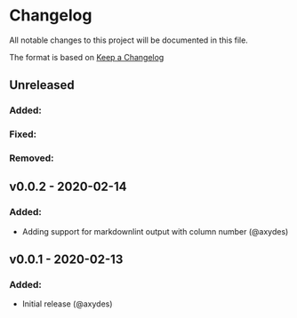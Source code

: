 # Changelog

All notable changes to this project will be documented in this file.

The format is based on [Keep a Changelog](https://keepachangelog.com/en/1.0.0/)

## Unreleased
### Added:

### Fixed:

### Removed:

## v0.0.2 - 2020-02-14
### Added:
  - Adding support for markdownlint output with column number (@axydes)

## v0.0.1 - 2020-02-13
### Added:
  - Initial release (@axydes)
